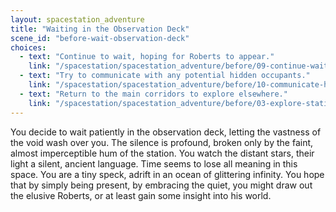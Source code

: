 ```yaml
---
layout: spacestation_adventure
title: "Waiting in the Observation Deck"
scene_id: "before-wait-observation-deck"
choices:
  - text: "Continue to wait, hoping for Roberts to appear."
    link: "/spacestation/spacestation_adventure/before/09-continue-wait/"
  - text: "Try to communicate with any potential hidden occupants."
    link: "/spacestation/spacestation_adventure/before/10-communicate-hidden/"
  - text: "Return to the main corridors to explore elsewhere."
    link: "/spacestation/spacestation_adventure/before/03-explore-station/"
---
```


You decide to wait patiently in the observation deck, letting the vastness of the void wash over you. The silence is profound, broken only by the faint, almost imperceptible hum of the station. You watch the distant stars, their light a silent, ancient language. Time seems to lose all meaning in this space. You are a tiny speck, adrift in an ocean of glittering infinity. You hope that by simply being present, by embracing the quiet, you might draw out the elusive Roberts, or at least gain some insight into his world.
